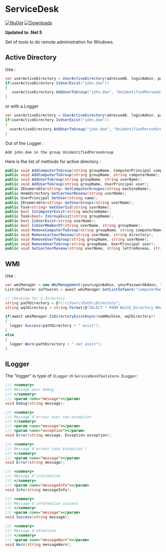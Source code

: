 # ServiceDesk
[![NuGet](https://img.shields.io/nuget/vpre/ServiceDeskTools.svg)](https://www.nuget.org/packages/ServiceDeskTools/)
[![Downloads](https://img.shields.io/nuget/dt/ServiceDeskTools.svg)](https://www.nuget.org/packages/ServiceDeskTools)

**Updated to .Net 5**

Set of tools to do remote administration for Windows.

## Active Directory

Use :

```csharp
var userActiveDirectory = UserActiveDirectory(adresseAD, loginAdmin, passwordAdmin);
if(userActiveDirectory.IsUserExist("john.doe"))
{
   userActiveDirectory.AddUserToGroup("john.doe", "UnidentifiedPersonGroup")
}
```
     
or with a Logger
```csharp
var userActiveDirectory = UserActiveDirectory(adresseAD, loginAdmin, passwordAdmin, logger);
if(userActiveDirectory.IsUserExist("john.doe"))
{
  userActiveDirectory.AddUserToGroup("john.doe", "UnidentifiedPersonGroup")
}
```
Out of the Logger :    
    
    Add john.doe in the group UnidentifiedPersonGroup
    

Here is the list of methods for active directory :

```csharp
public void AddComputerToGroup(string groupName, ComputerPrincipal computer);
public void AddComputerToGroup(string groupName, string computerName);
public void AddUserToGroup(string groupName, string userName);
public void AddUserToGroup(string groupName, UserPrincipal user);
public IEnumerable<string> GetComputerGroupes(string machineName);
public HomeDirectory GetLecteurReseau(string userName);
public UserPrincipal GetUser(string name);
public IEnumerable<string> GetUserGroups(string userName);
public Task<string> GetUserSid(string userName);
public bool IsComputerExist(string machineName);
public Task<bool> IsGroupExist(string groupName);
public bool IsUserExist(string userName);
public bool IsUserMemberOf(string userName, string groupName);
public void RemoveComputerToGroup(string groupName, string computerName);
public void RemoveLecteurReseau(string userName, string directory);
public void RemoveUserToGroup(string groupName, string userName);
public void RemoveUserToGroup(string groupName, UserPrincipal user);
public void SetLecteurReseau(string userName, string lettreReseau, string directory);
```

## WMI

Use :
```csharp
var wmiManager = new WmiManagement(yourLoginAdmin, yourPasswordAdmin, logger);
List<Software> softwares = await wmiManager.GetListSofware("computerName");

// checking for a directory
string pathDirectory = @"C:\\Your\\Path\\Directory";
string wqlDirectory = string.Format(@"SELECT * FROM Win32_Directory Where Name='{0}'", pathDirectory);

if(await wmiManager.IsDirectoryExistAsync(nomMachine, wqlDirectory))
{
  logger.Success(pathDirectory + " exist");
}
else
{
  logger.Warn(pathDirectory + " not exist");
}
```


## ILogger
The "logger" is type of `ILogger` in `ServiceDeskToolsCore.ILogger`:

```csharp
/// <summary>
/// Message pour Debug
/// </summary>
/// <param name="message"></param>
void Debug(string message);

/// <summary>
/// Message d'erreur avec son exception
/// </summary>
/// <param name="message"></param>
/// <param name="exception"></param>
void Error(string message, Exception exception);

/// <summary>
/// Message d'erreur sans Exception !
/// </summary>
/// <param name="message"></param>
void Error(string message);

/// <summary>
/// Message d'information
/// </summary>
/// <param name="messageInfo"></param>
void Info(string messageInfo);

/// <summary>
/// Message d'information success
/// </summary>
/// <param name="message"></param>
void Success(string message);

/// <summary>
/// Message d'attention
/// </summary>
/// <param name="messageWarn"></param>
void Warn(string messageWarn);
```
